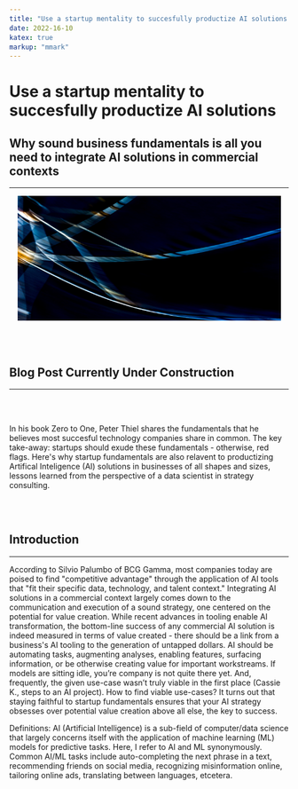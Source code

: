 ```yaml
---
title: "Use a startup mentality to succesfully productize AI solutions."
date: 2022-16-10
katex: true
markup: "mmark"
---
```

# Use a startup mentality to succesfully productize AI solutions

## Why sound business fundamentals is all you need to integrate AI solutions in commercial contexts
---

<p align="center"> <img src="/posts/blog_AI_image.jpeg"/ width = "475" height = "225"> </p>

<br><br>

## Blog Post Currently Under Construction 

---

<br><br>

In his book Zero to One, Peter Thiel shares the fundamentals that he believes most succesful technology companies share in common. The key take-away: startups should exude these fundamentals - otherwise, red flags. Here's why startup fundamentals are also relavent to productizing Artifical Inteligence (AI) solutions in businesses of all shapes and sizes, lessons learned from the perspective of a data scientist in strategy consulting.

<br><br>

## Introduction
---

According to Silvio Palumbo of BCG Gamma, most companies today are poised to find "competitive advantage" through the application of AI tools that "fit their specific data, technology, and talent context." Integrating AI solutions in a commercial context largely comes down to the communication and execution of a sound strategy, one centered on the potential for value creation. While recent advances in tooling enable AI transformation, the bottom-line success of any commercial AI solution is indeed measured in terms of value created - there should be a link from a business's AI tooling to the generation of untapped dollars. AI should be automating tasks, augmenting analyses, enabling features, surfacing information, or be otherwise creating value for important workstreams. If models are sitting idle, you’re company is not quite there yet. And, frequently, the given use-case wasn’t truly viable in the first place (Cassie K., steps to an AI project). How to find viable use-cases? It turns out that staying faithful to startup fundamentals ensures that your AI strategy obsesses over potential value creation above all else, the key to success. 

Definitions: AI (Artificial Intelligence) is a sub-field of computer/data science that largely concerns itself with the application of machine learning (ML) models for predictive tasks. Here, I refer to AI and ML synonymously. Common AI/ML tasks include auto-completing the next phrase in a text, recommending friends on social media, recognizing misinformation online, tailoring online ads, translating between languages, etcetera. 
